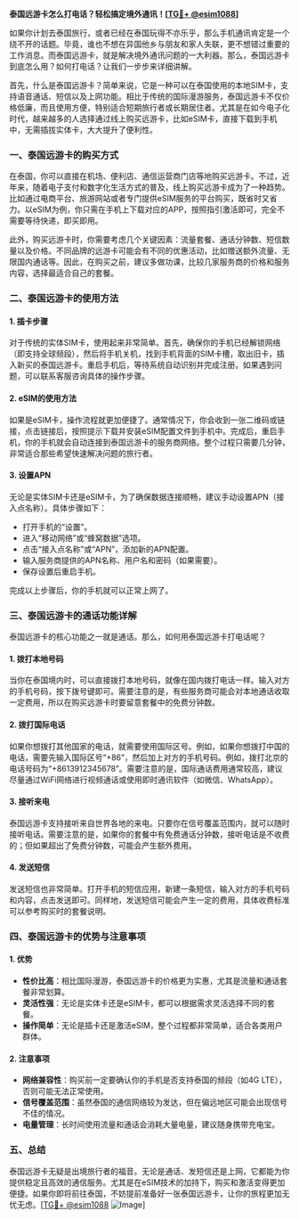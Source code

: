 **泰国远游卡怎么打电话？轻松搞定境外通讯！[[TG💪+ @esim1088](https://t.me/s/esim1088)]**

如果你计划去泰国旅行，或者已经在泰国玩得不亦乐乎，那么手机通讯肯定是一个绕不开的话题。毕竟，谁也不想在异国他乡与朋友和家人失联，更不想错过重要的工作消息。而泰国远游卡，就是解决境外通讯问题的一大利器。那么，泰国远游卡到底怎么用？如何打电话？让我们一步步来详细讲解。

首先，什么是泰国远游卡？简单来说，它是一种可以在泰国使用的本地SIM卡，支持语音通话、短信以及上网功能。相比于传统的国际漫游服务，泰国远游卡不仅价格低廉，而且使用方便，特别适合短期旅行者或长期居住者。尤其是在如今电子化时代，越来越多的人选择通过线上购买远游卡，比如eSIM卡，直接下载到手机中，无需插拔实体卡，大大提升了便利性。

### **一、泰国远游卡的购买方式**

在泰国，你可以直接在机场、便利店、通信运营商门店等地购买远游卡。不过，近年来，随着电子支付和数字化生活方式的普及，线上购买远游卡成为了一种趋势。比如通过电商平台、旅游网站或者专门提供eSIM服务的平台购买，既省时又省力。以eSIM为例，你只需在手机上下载对应的APP，按照指引激活即可，完全不需要等待快递，即买即用。

此外，购买远游卡时，你需要考虑几个关键因素：流量套餐、通话分钟数、短信数量以及价格。不同品牌的远游卡可能会有不同的优惠活动，比如赠送额外流量、无限国内通话等。因此，在购买之前，建议多做功课，比较几家服务商的价格和服务内容，选择最适合自己的套餐。

### **二、泰国远游卡的使用方法**

#### **1. 插卡步骤**
对于传统的实体SIM卡，使用起来非常简单。首先，确保你的手机已经解锁网络（即支持全球频段），然后将手机关机，找到手机背面的SIM卡槽，取出旧卡，插入新买的泰国远游卡。重启手机后，等待系统自动识别并完成注册。如果遇到问题，可以联系客服咨询具体的操作步骤。

#### **2. eSIM的使用方法**
如果是eSIM卡，操作流程就更加便捷了。通常情况下，你会收到一张二维码或链接，点击链接后，按照提示下载并安装eSIM配置文件到手机中。完成后，重启手机，你的手机就会自动连接到泰国远游卡的服务商网络。整个过程只需要几分钟，非常适合那些希望快速解决问题的旅行者。

#### **3. 设置APN**
无论是实体SIM卡还是eSIM卡，为了确保数据连接顺畅，建议手动设置APN（接入点名称）。具体步骤如下：
- 打开手机的“设置”。
- 进入“移动网络”或“蜂窝数据”选项。
- 点击“接入点名称”或“APN”，添加新的APN配置。
- 输入服务商提供的APN名称、用户名和密码（如果需要）。
- 保存设置后重启手机。

完成以上步骤后，你的手机就可以正常上网了。

### **三、泰国远游卡的通话功能详解**

泰国远游卡的核心功能之一就是通话。那么，如何用泰国远游卡打电话呢？

#### **1. 拨打本地号码**
当你在泰国境内时，可以直接拨打本地号码，就像在国内拨打电话一样。输入对方的手机号码，按下拨号键即可。需要注意的是，有些服务商可能会对本地通话收取一定费用，所以在购买远游卡时要留意套餐中的免费分钟数。

#### **2. 拨打国际电话**
如果你想拨打其他国家的电话，就需要使用国际区号。例如，如果你想拨打中国的电话，需要先输入国际区号“+86”，然后加上对方的手机号码。例如，拨打北京的电话号码为“+8613912345678”。需要注意的是，国际通话费用通常较高，建议尽量通过WiFi网络进行视频通话或使用即时通讯软件（如微信、WhatsApp）。

#### **3. 接听来电**
泰国远游卡支持接听来自世界各地的来电。只要你在信号覆盖范围内，就可以随时接听电话。需要注意的是，如果你的套餐中有免费通话分钟数，接听电话是不收费的；但如果超出了免费分钟数，可能会产生额外费用。

#### **4. 发送短信**
发送短信也非常简单。打开手机的短信应用，新建一条短信，输入对方的手机号码和内容，点击发送即可。同样地，发送短信可能会产生一定的费用，具体收费标准可以参考购买时的套餐说明。

### **四、泰国远游卡的优势与注意事项**

#### **1. 优势**
- **性价比高**：相比国际漫游，泰国远游卡的价格更为实惠，尤其是流量和通话套餐非常划算。
- **灵活性强**：无论是实体卡还是eSIM卡，都可以根据需求灵活选择不同的套餐。
- **操作简单**：无论是插卡还是激活eSIM，整个过程都非常简单，适合各类用户群体。

#### **2. 注意事项**
- **网络兼容性**：购买前一定要确认你的手机是否支持泰国的频段（如4G LTE），否则可能无法正常使用。
- **信号覆盖范围**：虽然泰国的通信网络较为发达，但在偏远地区可能会出现信号不佳的情况。
- **电量管理**：长时间使用流量和通话会消耗大量电量，建议随身携带充电宝。

### **五、总结**

泰国远游卡无疑是出境旅行者的福音。无论是通话、发短信还是上网，它都能为你提供稳定且高效的通信服务。尤其是在eSIM技术的加持下，购买和激活变得更加便捷。如果你即将前往泰国，不妨提前准备好一张泰国远游卡，让你的旅程更加无忧无虑。[[TG💪+ @esim1088](https://t.me/s/esim1088) ![Image](https://i.postimg.cc/4NQfJmqS/Snipaste-2025-05-13-00-14-12.png)]